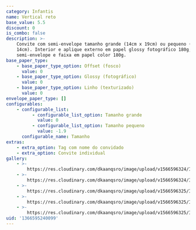 ```yaml
---
category: Infantis
name: Vertical reto
base_value: 5.5
discount: 0
is_combo: false
description: >-
    Convite com semi-envelope tamanho grande (14cm x 19cm) ou pequeno (10cm x
    14cm). Interior e aplique externo em papel glossy fotográfico 180g;
    semi-envelope e faixa em papel color 180g.
base_paper_type:
    - base_paper_type_option: Offset (fosco)
      value: 0
    - base_paper_type_option: Glossy (fotográfico)
      value: 0
    - base_paper_type_option: Linho (texturizado)
      value: 0
envelope_paper_type: []
configurables:
    - configurable_list:
          - configurable_list_option: Tamanho grande
            value: 0
          - configurable_list_option: Tamanho pequeno
            value: -1.9
      configurable_name: Tamanho
extras:
    - extra_option: Tag com nome do convidado
    - extra_option: Convite individual
gallery:
    - >-
        https://res.cloudinary.com/dkaanqsro/image/upload/v1566596324/Infantis/Convite_vertical_corte_reto_1_d0vzih.jpg
    - >-
        https://res.cloudinary.com/dkaanqsro/image/upload/v1566596324/Infantis/Convite_vertical_corte_reto_2_if55km.jpg
    - >-
        https://res.cloudinary.com/dkaanqsro/image/upload/v1566596325/Infantis/Convite_vertical_corte_reto_3_cxpit6.jpg
    - >-
        https://res.cloudinary.com/dkaanqsro/image/upload/v1566596325/Infantis/Convite_vertical_corte_reto_4_z1fmkp.jpg
    - >-
        https://res.cloudinary.com/dkaanqsro/image/upload/v1566596325/Infantis/Convite_vertical_corte_reto_5_cmt0lu.jpg
uid: '1366595240099'
---
```

